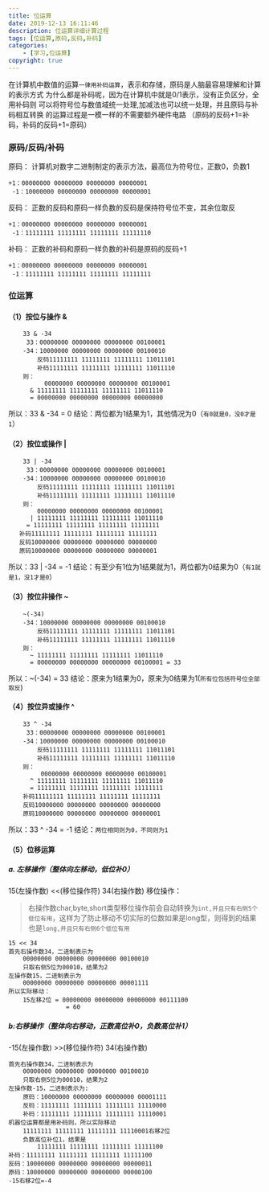```yaml
---
title: 位运算
date: 2019-12-13 16:11:46
description: 位运算详细计算过程
tags: [位运算,原码,反码,补码]
categories: 
    - [学习,位运算]
copyright: true
---
```

在计算机中数值的运算`一律用补码运算`，表示和存储，原码是人脑最容易理解和计算的表示方式
    为什么都是补码呢，因为在计算机中就是0/1表示，没有正负区分，全用补码则
    可以将符号位与数值域统一处理,加减法也可以统一处理，并且原码与补码相互转换
    的运算过程是一模一样的不需要额外硬件电路
    （原码的反码+1=补码，补码的反码+1=原码）
### 原码/反码/补码
原码：
    计算机对数字二进制制定的表示方法，最高位为符号位，正数0，负数1
```
+1：00000000 00000000 00000000 00000001
 -1：10000000 00000000 00000000 00000001
```
反码：
    正数的反码和原码一样负数的反码是保持符号位不变，其余位取反
```
+1：00000000 00000000 00000000 00000001
 -1：11111111 11111111 11111111 11111110
```
补码：
    正数的补码和原码一样负数的补码是原码的反码+1
```
+1：00000000 00000000 00000000 00000001
 -1：11111111 11111111 11111111 11111111 
```
### 位运算
#### （1）按位与操作 &<br/>
```
    33 & -34
     33：00000000 00000000 00000000 00100001
    -34：10000000 00000000 00000000 00100010
        反码11111111 11111111 11111111 11011101
        补码11111111 11111111 11111111 11011110
    则：
          00000000 00000000 00000000 00100001 
      & 11111111 11111111 11111111 11011110
      = 00000000 00000000 00000000 00000000
```
   所以：33 & -34 = 0
   结论：两位都为1结果为1，其他情况为0（`有0就是0，没0才是1`）
   
#### （2）按位或操作 |
```
    33 | -34
     33：00000000 00000000 00000000 00100001
    -34：10000000 00000000 00000000 00100010
        反码11111111 11111111 11111111 11011101
        补码11111111 11111111 11111111 11011110
    则：
        00000000 00000000 00000000 00100001 
      | 11111111 11111111 11111111 11011110
     = 11111111 11111111 11111111 11111111
   补码11111111 11111111 11111111 11111111
   反码10000000 00000000 00000000 00000000
   原码10000000 00000000 00000000 00000001
```
   所以：33 | -34 = -1
   结论：有至少有1位为1结果就为1，两位都为0结果为0（`有1就是1，没1才是0`）

#### （3）按位非操作 ~
```
    ~(-34)
    -34：10000000 00000000 00000000 00100010
        反码11111111 11111111 11111111 11011101
        补码11111111 11111111 11111111 11011110
    则：
      ~ 11111111 11111111 11111111 11011110 
      = 00000000 00000000 00000000 00100001 = 33
```
   所以：~(-34) = 33
   结论：原来为1结果为0，原来为0结果为1(`所有位包括符号位全部取反`)

#### （4）按位异或操作 ^
```
    33 ^ -34
     33：00000000 00000000 00000000 00100001
    -34：10000000 00000000 00000000 00100010
        反码11111111 11111111 11111111 11011101
        补码11111111 11111111 11111111 11011110
    则：
         00000000 00000000 00000000 00100001 
      ^ 11111111 11111111 11111111 11011110
      = 11111111 11111111 11111111 11111111
    补码11111111 11111111 11111111 11111111
    反码10000000 00000000 00000000 00000000
    原码10000000 00000000 00000000 00000001
```
   所以：33 ^ -34 = -1
   结论：`两位相同则为0，不同则为1`
       
#### （5）位移运算
##### a. 左移操作（整体向左移动，低位补0）        
15(左操作数) <<(移位操作符) 34(右操作数)
移位操作：
>右操作数char,byte,short类型移位操作前会自动转换为`int,并且只有右侧5个低位有用`，这样为了防止移动不切实际的位数如果是long型，则得到的结果也是`long,并且只有右侧6个低位有用`
```
15 << 34
首先右操作数34，二进制表示为
    00000000 00000000 00000000 00100010
    只取右侧5位为00010，结果为2
左操作数15，二进制表示为
    00000000 00000000 00000000 00001111
所以实际移动：
    15左移2位 = 00000000 00000000 00000000 00111100
                = 60
```
##### b:右移操作（整体向右移动，正数高位补0，负数高位补1）   
-15(左操作数) >>(移位操作符) 34(右操作数)
```
首先右操作数34，二进制表示为
    00000000 00000000 00000000 00100010
    只取右侧5位为00010，结果为2
左操作数-15，二进制表示为:
    原码：10000000 00000000 00000000 00001111
    反码：11111111 11111111 11111111 11110000
    补码：11111111 11111111 11111111 11110001
机器位运算都是用补码则，所以实际移动
    11111111 11111111 11111111 11110001右移2位
    负数高位补位1，结果是
        11111111 11111111 11111111 11111100
补码：11111111 11111111 11111111 11111100
反码：10000000 00000000 00000000 00000011
原码：10000000 00000000 00000000 00000100
-15右移2位=-4
```
